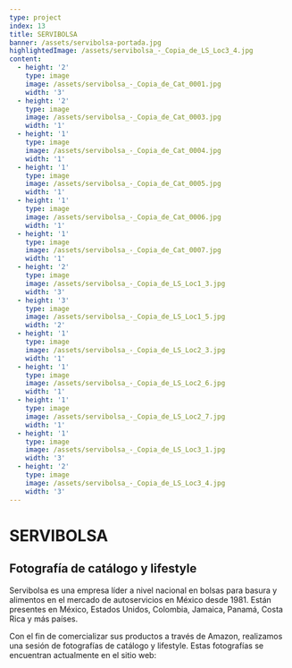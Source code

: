 ```yaml
---
type: project
index: 13
title: SERVIBOLSA
banner: /assets/servibolsa-portada.jpg
highlightedImage: /assets/servibolsa_-_Copia_de_LS_Loc3_4.jpg
content:
  - height: '2'
    type: image
    image: /assets/servibolsa_-_Copia_de_Cat_0001.jpg
    width: '3'
  - height: '2'
    type: image
    image: /assets/servibolsa_-_Copia_de_Cat_0003.jpg
    width: '1'
  - height: '1'
    type: image
    image: /assets/servibolsa_-_Copia_de_Cat_0004.jpg
    width: '1'
  - height: '1'
    type: image
    image: /assets/servibolsa_-_Copia_de_Cat_0005.jpg
    width: '1'
  - height: '1'
    type: image
    image: /assets/servibolsa_-_Copia_de_Cat_0006.jpg
    width: '1'
  - height: '1'
    type: image
    image: /assets/servibolsa_-_Copia_de_Cat_0007.jpg
    width: '1'
  - height: '2'
    type: image
    image: /assets/servibolsa_-_Copia_de_LS_Loc1_3.jpg
    width: '3'
  - height: '3'
    type: image
    image: /assets/servibolsa_-_Copia_de_LS_Loc1_5.jpg
    width: '2'
  - height: '1'
    type: image
    image: /assets/servibolsa_-_Copia_de_LS_Loc2_3.jpg
    width: '1'
  - height: '1'
    type: image
    image: /assets/servibolsa_-_Copia_de_LS_Loc2_6.jpg
    width: '1'
  - height: '1'
    type: image
    image: /assets/servibolsa_-_Copia_de_LS_Loc2_7.jpg
    width: '1'
  - height: '1'
    type: image
    image: /assets/servibolsa_-_Copia_de_LS_Loc3_1.jpg
    width: '3'
  - height: '2'
    type: image
    image: /assets/servibolsa_-_Copia_de_LS_Loc3_4.jpg
    width: '3'
---
```

# SERVIBOLSA

## Fotografía de catálogo y lifestyle

Servibolsa es una empresa líder a nivel nacional en bolsas para basura y alimentos en el mercado de autoservicios en México desde 1981. Están presentes en México, Estados Unidos, Colombia, Jamaica, Panamá, Costa Rica y más países.

Con el fin de comercializar sus productos a través de Amazon, realizamos una sesión de fotografías de catálogo y lifestyle. Estas fotografías se encuentran actualmente en el sitio web:
